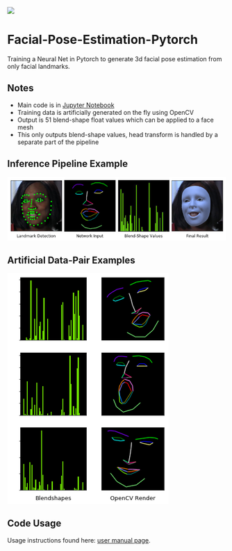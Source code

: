 ![](examples/track_d.gif)
# Facial-Pose-Estimation-Pytorch
Training a Neural Net in Pytorch to generate 3d facial pose estimation from only facial landmarks.

## Notes
- Main code is in [Jupyter Notebook](face_pose_net.ipynb)
- Training data is artificially generated on the fly using OpenCV
- Output is 51 blend-shape float values which can be applied to a face mesh
- This only outputs blend-shape values, head transform is handled by a separate part of the pipeline

## Inference Pipeline Example
![](examples/pipeline.png)
## Artificial Data-Pair Examples
![](examples/git_dataset.png)

## Code Usage
Usage instructions found here: [user manual page](USAGE.md).




